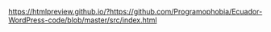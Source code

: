 https://htmlpreview.github.io/?https://github.com/Programophobia/Ecuador-WordPress-code/blob/master/src/index.html